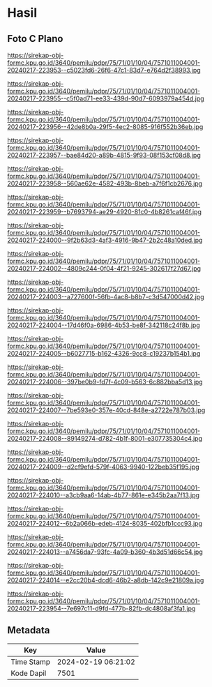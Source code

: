 # Hasil

## Foto C Plano

https://sirekap-obj-formc.kpu.go.id/3640/pemilu/pdpr/75/71/01/10/04/7571011004001-20240217-223953--c5023fd6-26f6-47c1-83d7-e764d2f38993.jpg

https://sirekap-obj-formc.kpu.go.id/3640/pemilu/pdpr/75/71/01/10/04/7571011004001-20240217-223955--c5f0ad71-ee33-439d-90d7-6093979a454d.jpg

https://sirekap-obj-formc.kpu.go.id/3640/pemilu/pdpr/75/71/01/10/04/7571011004001-20240217-223956--42de8b0a-29f5-4ec2-8085-916f552b36eb.jpg

https://sirekap-obj-formc.kpu.go.id/3640/pemilu/pdpr/75/71/01/10/04/7571011004001-20240217-223957--bae84d20-a89b-4815-9f93-08f153cf08d8.jpg

https://sirekap-obj-formc.kpu.go.id/3640/pemilu/pdpr/75/71/01/10/04/7571011004001-20240217-223958--560ae62e-4582-493b-8beb-a7f6f1cb2676.jpg

https://sirekap-obj-formc.kpu.go.id/3640/pemilu/pdpr/75/71/01/10/04/7571011004001-20240217-223959--b7693794-ae29-4920-81c0-4b8261caf46f.jpg

https://sirekap-obj-formc.kpu.go.id/3640/pemilu/pdpr/75/71/01/10/04/7571011004001-20240217-224000--9f2b63d3-4af3-4916-9b47-2b2c48a10ded.jpg

https://sirekap-obj-formc.kpu.go.id/3640/pemilu/pdpr/75/71/01/10/04/7571011004001-20240217-224002--4809c244-0f04-4f21-9245-302617f27d67.jpg

https://sirekap-obj-formc.kpu.go.id/3640/pemilu/pdpr/75/71/01/10/04/7571011004001-20240217-224003--a727600f-56fb-4ac8-b8b7-c3d547000d42.jpg

https://sirekap-obj-formc.kpu.go.id/3640/pemilu/pdpr/75/71/01/10/04/7571011004001-20240217-224004--17d46f0a-6986-4b53-be8f-342118c24f8b.jpg

https://sirekap-obj-formc.kpu.go.id/3640/pemilu/pdpr/75/71/01/10/04/7571011004001-20240217-224005--b6027715-b162-4326-9cc8-c19237b154b1.jpg

https://sirekap-obj-formc.kpu.go.id/3640/pemilu/pdpr/75/71/01/10/04/7571011004001-20240217-224006--397be0b9-fd7f-4c09-b563-6c882bba5d13.jpg

https://sirekap-obj-formc.kpu.go.id/3640/pemilu/pdpr/75/71/01/10/04/7571011004001-20240217-224007--7be593e0-357e-40cd-848e-a2722e787b03.jpg

https://sirekap-obj-formc.kpu.go.id/3640/pemilu/pdpr/75/71/01/10/04/7571011004001-20240217-224008--89149274-d782-4b1f-8001-e307735304c4.jpg

https://sirekap-obj-formc.kpu.go.id/3640/pemilu/pdpr/75/71/01/10/04/7571011004001-20240217-224009--d2cf9efd-579f-4063-9940-122beb35f195.jpg

https://sirekap-obj-formc.kpu.go.id/3640/pemilu/pdpr/75/71/01/10/04/7571011004001-20240217-224010--a3cb9aa6-14ab-4b77-861e-e345b2aa7f13.jpg

https://sirekap-obj-formc.kpu.go.id/3640/pemilu/pdpr/75/71/01/10/04/7571011004001-20240217-224012--6b2a066b-edeb-4124-8035-402bfb1ccc93.jpg

https://sirekap-obj-formc.kpu.go.id/3640/pemilu/pdpr/75/71/01/10/04/7571011004001-20240217-224013--a7456da7-93fc-4a09-b360-4b3d51d66c54.jpg

https://sirekap-obj-formc.kpu.go.id/3640/pemilu/pdpr/75/71/01/10/04/7571011004001-20240217-224014--e2cc20b4-dcd6-46b2-a8db-142c9e21809a.jpg

https://sirekap-obj-formc.kpu.go.id/3640/pemilu/pdpr/75/71/01/10/04/7571011004001-20240217-223954--7e697c11-d9fd-477b-82fb-dc4808af3fa1.jpg


## Metadata

| Key        | Value               |
| ---------- | ------------------- |
| Time Stamp | 2024-02-19 06:21:02 |
| Kode Dapil | 7501                |



